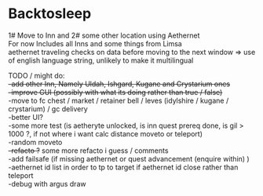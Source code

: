 # Backtosleep
1# Move to Inn and 2# some other location using Aethernet<br />
For now Includes all Inns and some things from Limsa <br />
aethernet traveling checks on data before moving to the next window => use of english language string, unlikely to make it multilingual<br />

TODO / might do:  <br />
~~-add other Inn, Namely Uldah, Ishgard, Kugane and Crystarium ones<br />~~
~~-improve GUI (possibly with what its doing rather than true / false)<br />~~
-move to fc chest / market / retainer bell / leves (idylshire / kugane / crystarium) / gc delivery <br />
-better UI?<br />
-some more test (is aetheryte unlocked, is inn quest prereq done, is gil > 1000 ?, if not where i want calc distance moveto or teleport) <br />
-random moveto <br />
~~-refacto ?~~ some more refacto i guess / comments <br />
-add failsafe (if missing aethernet or quest advancement (enquire within) ) <br />
-aethernet id list in order to tp to target if aethernet id close rather than teleport <br />
-debug with argus draw
